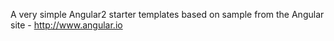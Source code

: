 A very simple Angular2 starter templates based on sample from the Angular site - http://www.angular.io